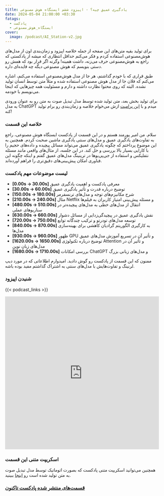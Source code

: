```yaml
---
title: یادگیری عمیق چیه؟ - اپیزود ششم ایستگاه هوش مصنوعی
date: 2024-05-04 21:00:00 +03:30
fatags:
  - پادکست
  - ایستگاه_هوش_مصنوعی
cover:
  image: /podcast/AI_Station-v2.jpg
---
```


برای تولید بقیه متن‌های این صفحه از جمله خلاصه اپیزود و زمان‌بندی اون از مدل‌های هوش‌مصنوعی استفاده کردم و فکر می‌کنم حداقل انتظاری که میشه از پادکستی که راجع به هوش‌مصنوعی حرف می‌زنه، داشت همینه! وگرنه اگر قرار بود که همش رو دستی بنویسم که هوش مصنوعی دیگه چه فایده‌ای داره. 

 طبق قراری که با خودم گذاشتم، هر جا از مدل هوش‌مصنوعی استفاده می‌کنم، اشاره می‌کنم که فلان جا از مدل‌ هوش مصنوعی استفاده شده و مثلاً متن توسط انسان تولید نشده. البته که روی محتوا نظارت داشته و دارم و مسئولیت همه چیزهایی که اینجا می‌نویسم با خودمه. 

برای تولید بخش بعد، متن تولید شده توسط مدل تبدیل صوت به متن رو به عنوان ورودی به مدل ChatGPT  میدم و با [این پرامپت](https://aprd.ir/transcripts/abstract-generation-prompt) ازش می‌خوام خلاصه و زمان‌بندی رو برام تولید کنه! 

### خلاصه این قسمت
سلام. من امیر پورمند هستم و در این قسمت از پادکست ایستگاه هوش مصنوعی، راجع به تفاوت‌های یادگیری عمیق و مدل‌های سنتی یادگیری ماشین صحبت کردم. همچنین به این موضوع پرداختم که چگونه یادگیری عمیق می‌تواند مسائل پیچیده و داده‌های حجیم را با کارایی بسیار بالا بررسی و حل کند. در این جلسه، از مثال‌های واقعی مانند مسئله نتفلیکس و استفاده از جی‌پی‌یوها در ترینینگ مدل‌های عمیق گفتم و اینکه چگونه این فناوری‌ امکان پیش‌بینی‌های دقیق‌تری را فراهم آورده‌اند.

### لیست موضوعات مهم پادکست
- **[0.00s -> 30.00s]** معرفی پادکست و اهمیت یادگیری عمیق
- **[30.00s -> 60.00s]** توضیح درباره قدرت و تأثیر یادگیری عمیق
- **[150.00s -> 180.00s]** شرح مکانیزم‌های توجه و مدل‌های ترنسفرمر
- **[210.00s -> 240.00s]** مثال Netflix و مسئله پیش‌بینی امتیاز کاربران به فیلم‌ها
- **[480.00s -> 510.00s]** انتقال از مدل‌های خطی به مدل‌های پیچیده‌تر در سناریوهای عملی
- **[630.00s -> 660.00s]** نقش یادگیری عمیق در پیچیدگی‌زدایی از مسائل دشوار
- **[720.00s -> 750.00s]** توسعه مدل‌های تودرتو و ترکیب چندگانه توابع
- **[840.00s -> 870.00s]** به کارگیری الگوریتم گرادیان کاهشی برای بهینه‌سازی مدل‌ها
- **[930.00s -> 960.00s]** ظهور GPU و تأثیر آن در تسریع آموزش مدل‌های عمیق
- **[1620.00s -> 1650.00s]** توضیح درباره تکنولوژی Attention و تأثیر آن در مدل‌های زبان نوین
- **[1680.00s -> 1710.00s]** بررسی امکانات ChatGPT و مدل‌های زبانی بزرگ

ممنون که این قسمت از پادکست رو گوش دادید. امیدوارم اطلاعاتی که در مورد دیپ لرنینگ و تفاوت‌هایش با مدل‌های سنتی به اشتراک گذاشتم مفید بوده باشه.

### شنیدن  اپیزود
{{< podcast_links >}}

<iframe src="https://castbox.fm/app/castbox/player/id5618013/id698752813?v=8.22.11&autoplay=0" frameborder="0" width="100%" height="500"></iframe>

### اسکریپت متنی این قسمت

همچنین می‌توانید اسکریپت متنی پادکست که بصورت اتوماتیک توسط مدل تبدیل صوت به متن تولید شده است رو [اینجا](https://aprd.ir/transcripts/ai-station-e06/) ببینید. 

### [قسمت‌های منتشر‌ شده پادکست تاکنون](https://aprd.ir/fatags/%D8%A7%DB%8C%D8%B3%D8%AA%DA%AF%D8%A7%D9%87_%D9%87%D9%88%D8%B4_%D9%85%D8%B5%D9%86%D9%88%D8%B9%DB%8C/)